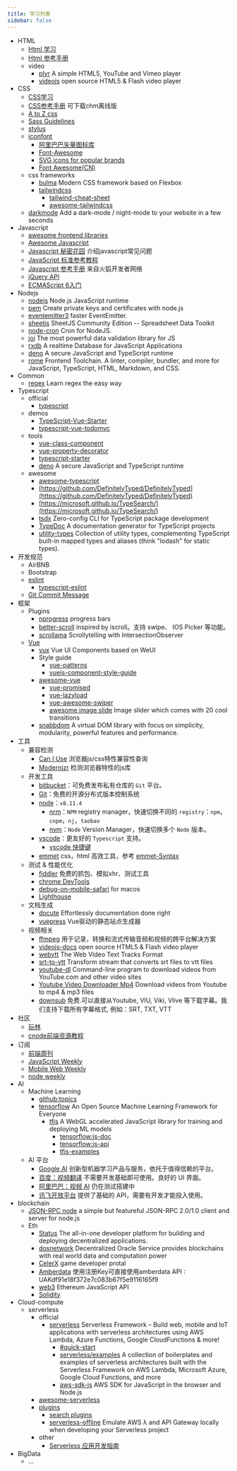 ```yaml
---
title: 学习列表
sidebar: false
---
```


+ HTML
  + [Html 学习](http://zh.html.net/tutorials/html/)
  + [Html 参考手册](http://w3school.com.cn/html/index.asp)
  + video
    + [plyr](https://github.com/sampotts/plyr) A simple HTML5, YouTube and Vimeo player
    + [videojs](https://github.com/videojs/video.js) open source HTML5 & Flash video player
+ CSS
  + [CSS学习](http://www.w3school.com.cn/css/)
  + [CSS参考手册](http://css.doyoe.com/) 可下载chm离线版
  + [A to Z css](http://www.atozcss.com/ "CSS Screencasts for Designers & Developers")
  + [Sass Guidelines](http://sass-guidelin.es/zh/#section)
  + [stylus](https://github.com/stylus/stylus)
  + [iconfont](https://github.com/search?q=svg+icons&type=Repositories)
    + [阿里巴巴矢量图标库](https://www.iconfont.cn/?spm=a313x.7781069.1998910419.d4d0a486a)
    + [Font-Awesome](https://github.com/FortAwesome/Font-Awesome)
    + [SVG icons for popular brands](https://github.com/simple-icons/simple-icons)
    + [Font Awesome(CN)](http://fontawesome.dashgame.com/)
  + css frameworks
    + [bulma](https://github.com/jgthms/bulma/) Modern CSS framework based on Flexbox
    + [tailwindcss](https://github.com/tailwindcss/tailwindcss)
      + [tailwind-cheat-sheet](https://nerdcave.com/tailwind-cheat-sheet)
      + [awesome-tailwindcss](https://github.com/aniftyco/awesome-tailwindcss)
  + [darkmode](https://github.com/sandoche/Darkmode.js) Add a dark-mode / night-mode to your website in a few seconds
+ Javascript
  + [awesome frontend libraries](https://github.com/JingwenTian/awesome-frontend)
  + [Awesome Javascript](https://github.com/wwsun/awesome-javascript)
  + [Javascript 秘密花园](http://bonsaiden.github.io/JavaScript-Garden/zh/) 介绍javascript常见问题
  + [JavaScript 标准参考教程](http://javascript.ruanyifeng.com/)
  + [Javascript 参考手册](https://developer.mozilla.org/zh-CN/docs/Web/JavaScript) 来自火狐开发者网络
  + [jQuery API](http://jquery.cuishifeng.cn/)
  + [ECMAScript 6入门](http://es6.ruanyifeng.com/)
+ Nodejs
  + [nodejs](https://github.com/nodejs/node) Node.js JavaScript runtime
  + [pem](https://github.com/Dexus/pem) Create private keys and certificates with node.js
  + [eventemitter3](https://github.com/primus/eventemitter3) faster EventEmitter.
  + [sheetjs](https://github.com/SheetJS/sheetjs) SheetJS Community Edition -- Spreadsheet Data Toolkit
  + [node-cron](https://github.com/kelektiv/node-cron) Cron for NodeJS.
  + [joi](https://github.com/sideway/joi) The most powerful data validation library for JS
  + [rxdb](https://github.com/pubkey/rxdb) A realtime Database for JavaScript Applications
  + [deno](https://github.com/denoland/deno) A secure JavaScript and TypeScript runtime
  + [rome](https://github.com/romefrontend/rome) Frontend Toolchain. A linter, compiler, bundler, and more for JavaScript, TypeScript, HTML, Markdown, and CSS.
+ Common
  + [regex](https://github.com/ziishaned/learn-regex) Learn regex the easy way
+ Typescript
  + official
    + [typescript](https://www.typescriptlang.org/docs/home.html)
  + demos
    + [TypeScript-Vue-Starter](https://github.com/microsoft/TypeScript-Vue-Starter)
    + [typescript-vue-todomvc](https://github.com/DanielRosenwasser/typescript-vue-todomvc)
  + tools
    + [vue-class-component](https://github.com/vuejs/vue-class-component)
    + [vue-property-decorator](https://github.com/kaorun343/vue-property-decorator)
    + [typescript-starter](https://github.com/bitjson/typescript-starter)
    + [deno](https://github.com/denoland/deno) A secure JavaScript and TypeScript runtime
  + awesome
    + [awesome-typescript](https://github.com/dzharii/awesome-typescript)
    + [https://github.com/DefinitelyTyped/DefinitelyTyped](https://github.com/DefinitelyTyped/DefinitelyTyped)
    + [https://microsoft.github.io/TypeSearch/](https://microsoft.github.io/TypeSearch/)
    + [tsdx](https://github.com/formium/tsdx) Zero-config CLI for TypeScript package development
    + [TypeDoc](http://typedoc.org/) A documentation generator for TypeScript projects
    + [utility-types](https://github.com/piotrwitek/utility-types) Collection of utility types, complementing TypeScript built-in mapped types and aliases (think "lodash" for static types).
+ 开发规范
  + AirBNB
  + Bootstrap
  + [eslint](http://eslint.cn/docs/rules/)
    + [typescript-eslint](https://github.com/typescript-eslint/typescript-eslint)
  + [Git Commit Message](https://juejin.im/post/5afc5242f265da0b7f44bee4#heading-10)
+ 框架
  + Plugins
    + [nprogress](https://github.com/rstacruz/nprogress) progress bars
    + [better-scroll](https://github.com/ustbhuangyi/better-scroll) inspired by iscroll。支持 swipe、 IOS Picker 等功能。
    + [scrollama](https://github.com/russellgoldenberg/scrollama) Scrollytelling with IntersectionObserver
  + [Vue](https://cn.vuejs.org/)
    + [vux](https://github.com/airyland/vux) Vue UI Components based on WeUI
    + Style guide
      + [vue-patterns](https://github.com/learn-vuejs/vue-patterns)
      + [vuejs-component-style-guide](https://github.com/pablohpsilva/vuejs-component-style-guide)
    + [awesome-vue](https://github.com/vuejs/awesome-vue)
      + [vue-promised](https://github.com/posva/vue-promised)
      + [vue-lazyload](https://github.com/hilongjw/vue-lazyload#usage)
      + [vue-awesome-swiper](https://github.com/surmon-china/vue-awesome-swiper)
      + [awesome image slide](https://deulos.github.io/vue-flux/) Image slider which comes with 20 cool transitions
    + [snabbdom](https://github.com/snabbdom/snabbdom) A virtual DOM library with focus on simplicity, modularity, powerful features and performance.
+ 工具
  + 兼容检测
    + [Can I Use](http://caniuse.com/) 浏览器js/css特性兼容性查询
    + [Modernizr](https://modernizr.com/) 检测浏览器特性的js库
  + 开发工具
    + [bitbucket](https://bitbucket.org/klook/)：可免费发布私有仓库的 `Git` 平台。
    + [Git](https://git-scm.com/downloads)：免费的开源分布式版本控制系统
    + [node](https://nodejs.org/en/)：`v8.11.4`
      + [nrm](https://github.com/Pana/nrm)：`NPM` registry manager，快速切换不同的 `registry`：`npm`，`cnpm`，`nj`，`taobao`
      + [nvm](https://github.com/nvm-sh/nvm)：`Node` Version Manager，快速切换多个 `Node` 版本。
    + [vscode](https://github.com/microsoft/vscode)：更友好的 `Typescript` 支持。
      + [vscode 快捷键](https://code.visualstudio.com/shortcuts/keyboard-shortcuts-macos.pdf)
    + [emmet](http://emmet.io) css，html 高效工具，参考 [emmet-Syntax](http://docs.emmet.io/cheat-sheet/)
  + 测试 & 性能优化
    + [fiddler](http://www.telerik.com/fiddler) 免费的抓包、模拟xhr、测试工具
    + [chrome DevTools](https://developer.chrome.com/devtools/docs/remote-debugging#reverse-port-forwarding)
    + [debug-on-mobile-safari](https://www.kenst.com/2019/03/how-to-debug-problems-on-mobile-safari/) for macos
    + [Lighthouse](https://lighthouseapp.com/)
  + 文档生成
    + [docute](https://github.com/egoist/docute) Effortlessly documentation done right
    + [vuepress](https://github.com/vuejs/vuepress) Vue驱动的静态站点生成器
  + 视频相关
    + [ffmpeg](https://ffmpeg.org) 用于记录，转换和流式传输音频和视频的跨平台解决方案
    + [videojs-docs](https://docs.videojs.com/tutorial-text-tracks.html) open source HTML5 & Flash video player
    + [webvtt](https://w3c.github.io/webvtt/) The Web Video Text Tracks Format
    + [srt-to-vtt](https://github.com/mafintosh/srt-to-vtt) Transform stream that converts srt files to vtt files
    + [youtube-dl](https://github.com/ytdl-org/youtube-dl) Command-line program to download videos from YouTube.com and other video sites
    + [Youtube Video Downloader Mp4](https://ymp4.download/) Download videos from Youtube to mp4 & mp3 files
    + [downsub](https://downsub.com/) 免费.可以直接从Youtube, VIU, Viki, Vlive 等下载字幕。我们支持下载所有字幕格式, 例如：SRT, TXT, VTT
+ 社区
  + [玩林](http://www.iwan0.com/)
  + [cnode前端资源教程](https://cnodejs.org/topic/56ef3edd532839c33a99d00e)
+ 订阅
  + [前端周刊](http://feweekly.com/issues)
  + [JavaScript Weekly](http://javascriptweekly.com/)
  + [Mobile Web Weekly](http://mobilewebweekly.co/)
  + [node weekly](http://nodeweekly.com/)
+ AI
  + Machine Learning
    + [github:topics](https://github.com/topics/machine-learning)
    + [tensorflow](https://github.com/tensorflow/tensorflow) An Open Source Machine Learning Framework for Everyone
      + [tfjs](https://github.com/tensorflow/tfjs) A WebGL accelerated JavaScript library for training and deploying ML models
        + [tensorflow:js-doc](https://www.tensorflow.org/js/guide/)
        + [tensorflow:js-api](https://js.tensorflow.org/api/latest/?hl=zh_cn)
        + [tfjs-examples](https://github.com/tensorflow/tfjs-examples)
  + AI 平台
    + [Google AI](https://cloud.google.com/products/ai) 创新型机器学习产品与服务，依托于值得信赖的平台。
    + [百度：视频翻译](http://fanyi-video.baidu.com/ai) 不需要开发基础即可使用。良好的 UI 界面。
    + [阿里巴巴：视频 AI](https://retina.aliyun.com/) 仍在测试搭建中
    + [讯飞开放平台](https://console.xfyun.cn/services/) 提供了基础的 API，需要有开发才能投入使用。
+ blockchain
  + [JSON-RPC node](https://github.com/tedeh/jayson) a simple but featureful JSON-RPC 2.0/1.0 client and server for node.js
  + Eth
    + [Status](https://embark.status.im/) The all-in-one developer platform for building and deploying decentralized applications.
    + [dosnetwork](https://dosnetwork.github.io/docs/#/) Decentralized Oracle Service provides blockchains with real world data and computation power
    + [CelerX](https://portal.celerx.app/#/user/login) game developer protal
    + [Amberdata](https://amberdata.io/docs) 使用注册Key可直接使用amberdata API : UAKdf91e18f372e7c083b67f5e9116165f9
    + [web3](https://github.com/ethereum/web3.js/tree/v1.2.1) Ethereum JavaScript API
    + [Solidity](https://solidity-cn.readthedocs.io/zh/develop/installing-solidity.html)
+ Cloud-compute
  + serverless
    + official
      + [serverless](https://github.com/serverless/serverless) Serverless Framework – Build web, mobile and IoT applications with serverless architectures using AWS Lambda, Azure Functions, Google CloudFunctions & more!
        + [#quick-start](https://github.com/serverless/serverless#quick-start)
        + [serverless/examples](https://github.com/serverless/examples)  A collection of boilerplates and examples of serverless architectures built with the Serverless Framework on AWS Lambda, Microsoft Azure, Google Cloud Functions, and more
        + [aws-sdk-js](https://github.com/aws/aws-sdk-js) AWS SDK for JavaScript in the browser and Node.js
    + [awesome-serverless](https://github.com/anaibol/awesome-serverless)
    + [plugins](https://github.com/serverless/plugins)
      + [search plugins](https://serverless.com/plugins/)
      + [serverless-offline](https://github.com/dherault/serverless-offline) Emulate AWS λ and API Gateway locally when developing your Serverless project
    + other
      + [Serverless 应用开发指南](https://serverless.ink/#serverless-dynamodb-%E9%83%A8%E7%BD%B2)
+ BigData
  + ...
